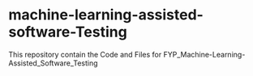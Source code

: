 # machine-learning-assisted-software-Testing
This repository contain the Code and Files for FYP_Machine-Learning-Assisted_Software_Testing
